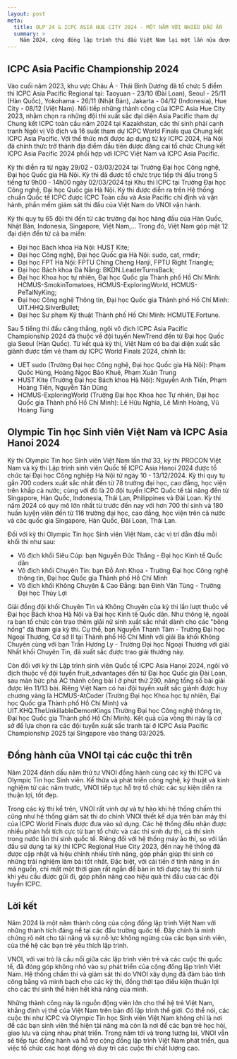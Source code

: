 ```yaml
---
layout: post
meta:
  title: OLP'24 & ICPC ASIA HUE CITY 2024 - MỘT NĂM VỚI NHIỀU DẤU ẤN
  summary: >
    Năm 2024, cộng đồng lập trình thi đấu Việt Nam lại một lần nữa được chứng kiến những màn trình diễn đỉnh cao tại các kỳ thi ICPC và Olympic Tin học Sinh viên. Cùng nhìn lại các kỳ thi này và hành trình VNOI đồng hành tại các kỳ thi nhé!
---
```


## ICPC Asia Pacific Championship 2024

Vào cuối năm 2023, khu vực Châu Á - Thái Bình Dương đã tổ chức 5 điểm thi ICPC Asia Pacific Regional tại: Taoyuan - 23/10 (Đài Loan), Seoul - 25/11 (Hàn Quốc), Yokohama - 26/11 (Nhật Bản), Jakarta - 04/12 (Indonesia), Hue City - 08/12 (Việt Nam). Nối tiếp những thành công của ICPC Asia Hue City 2023, nhằm chọn ra những đội thi xuất sắc đại diện Asia Pacific tham dự Chung kết ICPC toàn cầu năm 2024 tại Kazakhstan, các thí sinh phải cạnh tranh Ngôi vị Vô địch và 16 suất tham dự ICPC World Finals qua Chung kết ICPC Asia Pacific. Với thể thức mới được áp dụng từ kỳ ICPC 2024, Hà Nội đã chính thức trở thành địa điểm đầu tiên được đăng cai tổ chức Chung kết ICPC Asia Pacific 2024 phối hợp với ICPC Việt Nam và ICPC Asia Pacific.

Kỳ thi diễn ra từ ngày 29/02 - 03/03/2024 tại Trường Đại học Công nghệ, Đại học Quốc gia Hà Nội. Kỳ thi đã được tổ chức trực tiếp thi đấu trong 5 tiếng từ 9h00 - 14h00 ngày 02/03/2024 tại Khu thi ICPC tại Trường Đại học Công nghệ, Đại học Quốc gia Hà Nội. Kỳ thi được diễn ra trên Hệ thống chuẩn Quốc tế ICPC được ICPC Toàn cầu và Asia Pacific chỉ định và vận hành, phần mềm giám sát thi đấu của Việt Nam do VNOI vận hành.

Kỳ thi quy tụ 65 đội thi đến từ các trường đại học hàng đầu của Hàn Quốc, Nhật Bản, Indonesia, Singapore, Việt Nam,... Trong đó, Việt Nam góp mặt 12 đại diện đến từ cả ba miền:

+ Đại học Bách khoa Hà Nội: HUST Kite;
+ Đại học Công nghệ, Đại học Quốc gia Hà Nội: sudo, cat, rmdir;
+ Đại học FPT Hà Nội: FPTU Ching Cheng Hanji, FPTU Right Triangle;
+ Đại học Bách khoa Đà Nẵng: BKDN.LeaderTurnsBack;
+ Đại học Khoa học tự nhiên, Đại học Quốc gia Thành phố Hồ Chí Minh: HCMUS-SmokinTomatoes, HCMUS-ExploringWorld, HCMUS-PeTalNyKing;
+ Đại học Công nghệ Thông tin, Đại học Quốc gia Thành phố Hồ Chí Minh: UIT.HHQ.SilverBullet;
+ Đại học Sư phạm Kỹ thuật Thành phố Hồ Chí Minh: HCMUTE.Fortune.

Sau 5 tiếng thi đấu căng thẳng, ngôi vô địch ICPC Asia Pacific Championship 2024 đã thuộc về đội tuyển NewTrend đến từ Đại học Quốc gia Seoul (Hàn Quốc). Từ kết quả kỳ thi, Việt Nam có ba đại diện xuất sắc giành được tấm vé tham dự ICPC World Finals 2024, chính là:
+ UET sudo (Trường Đại học Công nghệ, Đại học Quốc gia Hà Nội): Phạm Quốc Hùng, Hoàng Ngọc Bảo Khuê, Phạm Xuân Trung
+ HUST Kite (Trường Đại học Bách khoa Hà Nội): Nguyễn Anh Tiến, Phạm Hoàng Tiến, Nguyễn Tấn Dũng
+ HCMUS-ExploringWorld (Trường Đại học Khoa học Tự nhiên, Đại học Quốc gia Thành phố Hồ Chí Minh): Lê Hữu Nghĩa, Lê Minh Hoàng, Vũ Hoàng Tùng

## Olympic Tin học Sinh viên Việt Nam và ICPC Asia Hanoi 2024

Kỳ thi Olympic Tin học Sinh viên Việt Nam lần thứ 33, kỳ thi PROCON Việt Nam và kỳ thi Lập trình sinh viên Quốc tế ICPC Asia Hanoi 2024 được tổ chức tại Đại học Công nghiệp Hà Nội từ ngày 10 - 13/12/2024. Kỳ thi quy tụ gần 700 coders xuất sắc nhất đến từ 78 trường đại học, cao đẳng, học viện trên khắp cả nước; cùng với đó là 20 đội tuyển ICPC Quốc tế tài năng đến từ Singapore, Hàn Quốc, Indonesia, Thái Lan, Philippines và Đài Loan. Kỳ thi năm 2024 có quy mô lớn nhất từ trước đến nay với hơn 700 thí sinh và 180 huấn luyện viên đến từ 116 trường đại học, cao đẳng, học viện trên cả nước và các quốc gia Singapore, Hàn Quốc, Đài Loan, Thái Lan.

Đối với kỳ thi Olympic Tin học Sinh viên Việt Nam, các vị trí dẫn đầu mỗi khối thi như sau:
+ Vô địch khối Siêu Cúp: bạn Nguyễn Đức Thắng - Đại học Kinh tế Quốc dân
+ Vô địch khối Chuyên Tin: bạn Đỗ Anh Khoa - Trường Đại học Công nghệ thông tin, Đại học Quốc gia Thành phố Hồ Chí Minh
+ Vô địch khối Không Chuyên & Cao Đẳng: bạn Đinh Văn Tùng - Trường Đại học Thủy Lợi

Giải đồng đội khối Chuyên Tin và Không Chuyên của kỳ thi lần lượt thuộc về Đại học Bách khoa Hà Nội và Đại học Kinh tế Quốc dân. Như thông lệ, ngoài ra ban tổ chức còn trao thêm giải nữ sinh xuất sắc nhất dành cho các "bông hồng" đã tham gia kỳ thi. Cụ thể, bạn Nguyễn Thanh Tâm - Trường Đại học Ngoại Thương, Cơ sở II tại Thành phố Hồ Chí Minh với giải Ba khối Không Chuyên cùng với bạn Trần Hương Ly - Trường Đại học Ngoại Thương với giải Nhất khối Chuyên Tin, đã xuất sắc được trao giải thưởng này.

Còn đối với kỳ thi Lập trình sinh viên Quốc tế ICPC Asia Hanoi 2024, ngôi vô địch thuộc về đội tuyển fruit_advantages đến từ Đại học Quốc gia Đài Loan, sau màn bức phá AC thành công bài I ở phút thứ 290, nâng tổng số bài giải được lên 11/13 bài. Riêng Việt Nam có hai đội tuyển xuất sắc giành được huy chương vàng là HCMUS-AtCoder (Trường Đại học Khoa học tự nhiên, Đại học Quốc gia Thành phố Hồ Chí Minh) và UIT.KHQ.TheUnkillableDemonKings (Trường Đại học Công nghệ thông tin, Đại học Quốc gia Thành phố Hồ Chí Minh). Kết quả của vòng thi này là cơ sở để lựa chọn ra các đội tuyển xuất sắc tranh tài ở ICPC Asia Pacific Championship 2025 tại Singapore vào tháng 03/2025.

## Đồng hành của VNOI tại các cuộc thi trên

Năm 2024 đánh dấu năm thứ tư VNOI đồng hành cùng các kỳ thi ICPC và Olympic Tin học Sinh viên. Kế thừa và phát triển công nghệ, kỹ thuật và kinh nghiệm từ các năm trước, VNOI tiếp tục hỗ trợ tổ chức các sự kiện diễn ra thuận lợi, tốt đẹp.

Trong các kỳ thi kể trên, VNOI rất vinh dự và tự hào khi hệ thống chấm thi cũng như hệ thống giám sát thi do chính VNOI thiết kế dựa trên bản máy thi của ICPC World Finals được đưa vào sử dụng. Các hệ thống đều nhận được nhiều phản hồi tích cực từ ban tổ chức và các thí sinh dự thi, cả thí sinh trong nước lẫn thí sinh quốc tế. Riêng đối với hệ thống máy ảo thi, so với lần đầu sử dụng tại kỳ thi ICPC Regional Hue City 2023, đến nay hệ thống đã được cập nhật và hiệu chỉnh nhiều tính năng, góp phần giúp thí sinh có những trải nghiệm làm bài tốt nhất. Đặc biệt, với cải tiến ở tính năng in ấn mã nguồn, chỉ mất một thời gian rất ngắn để bản in tới được tay thí sinh từ khi yêu cầu được gửi đi, góp phần nâng cao hiệu quả thi đấu của các đội tuyển ICPC.

## Lời kết

Năm 2024 là một năm thành công của cộng đồng lập trình Việt Nam với những thành tích đáng nể tại các đấu trường quốc tế. Đây chính là minh chứng rõ nét cho tài năng và sự nỗ lực không ngừng của các bạn sinh viên, của thế hệ các bạn trẻ yêu thích lập trình.

VNOI, với vai trò là cầu nối giữa các lập trình viên trẻ và các cuộc thi quốc tế, đã đóng góp không nhỏ vào sự phát triển của cộng đồng lập trình Việt Nam. Hệ thống chấm thi và giám sát thi do VNOI xây dựng đã đảm bảo tính công bằng và minh bạch cho các kỳ thi, đồng thời tạo điều kiện thuận lợi cho các thí sinh thể hiện hết khả năng của mình.

Những thành công này là nguồn động viên lớn cho thế hệ trẻ Việt Nam, khẳng định vị thế của Việt Nam trên bản đồ lập trình thế giới. Có thể nói, các cuộc thi như ICPC và Olympic Tin học Sinh viên Việt Nam không chỉ là nơi để các bạn sinh viên thể hiện tài năng mà còn là nơi để các bạn trẻ học hỏi, giao lưu và cùng nhau phát triển. Trong năm tới và trong tương lai, VNOI vẫn sẽ tiếp tục đồng hành và hỗ trợ cộng đồng lập trình Việt Nam phát triển, qua việc tổ chức các hoạt động và duy trì các cuộc thi chất lượng cao.